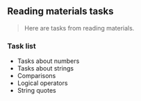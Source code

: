 ## Reading materials tasks

> Here are tasks from reading materials.

### Task list
- Tasks about numbers
- Tasks about strings
- Comparisons
- Logical operators
- String quotes